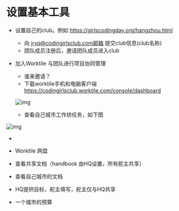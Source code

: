 # 设置基本工具



- 设置自己的club。例如 [http](https://girlscodingday.org/hangzhou.html)[s://girlscodingday.org/hangzhou.html](https://girlscodingday.org/hangzhou.html)
  - 向 jryq@codingirlsclub.com邮箱 提交club信息(club名称)
  - 团队成员注册后，邀请团队成员进入club


- 加入Worktile 与团队进行项目协同管理

  - 谁来邀请？
  - 下载worktile手机和电脑客户端 <https://codingirlsclub.worktile.com/console/dashboard>

  ![img](https://images-cdn.shimo.im/MxulZMHsrrQSTc96/image.png!thumbnail)
  - 查看自己城市工作坊任务，如下图

![img](https://images-cdn.shimo.im/abIhnP4eaggm3HpU/image.png!thumbnail)

- 

- Worktile 网盘

- 查看共享文档（handbook 由HQ设置，所有舵主共享）

- 查看自己城市的文档

- HQ提供目标，舵主填写，舵主仅与HQ共享

- 一个城市的预算